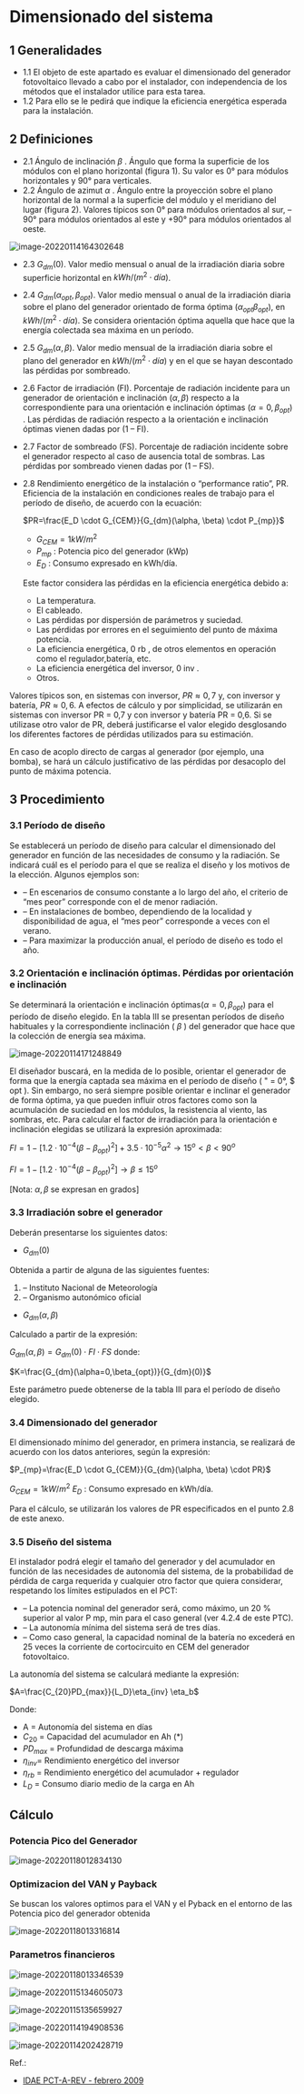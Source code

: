 # Dimensionado del sistema
## 1 Generalidades
* 1.1 El objeto de este apartado es evaluar el dimensionado del generador fotovoltaico llevado a cabo por el instalador, con independencia de los métodos que el instalador utilice para esta tarea.
* 1.2 Para ello se le pedirá que indique la eficiencia energética esperada para la instalación.





## 2 Definiciones

* 2.1 Ángulo de inclinación $\beta$ .
  Ángulo que forma la superficie de los módulos con el plano horizontal (figura 1). Su valor es
  0° para módulos horizontales y 90° para verticales.
* 2.2 Ángulo de azimut $\alpha$ .
  Ángulo entre la proyección sobre el plano horizontal de la normal a la superficie del módulo y
  el meridiano del lugar (figura 2). Valores típicos son 0° para módulos orientados al sur, –90°
  para módulos orientados al este y +90° para módulos orientados al oeste.

![image-20220114164302648](Dimensionado%20del%20sistema.assets/image-20220114164302648.png)



* 2.3 $G_{dm}(0)$.
  Valor medio mensual o anual de la irradiación diaria sobre superficie horizontal en $kWh/(m^2\cdot día)$.

* 2.4 $G_{dm}(\alpha_{opt},\beta_{opt})$.
  Valor medio mensual o anual de la irradiación diaria sobre el plano del generador orientado de
  forma óptima $(\alpha_{opt}\beta_{opt})$, en $kWh/(m^2\cdot día)$. Se considera orientación óptima aquella que hace que
  la energía colectada sea máxima en un período.

* 2.5 $G_{dm}(\alpha,\beta)$.
  Valor medio mensual de la irradiación diaria sobre el plano del generador en $kWh/(m^2\cdot día)$ y
  en el que se hayan descontado las pérdidas por sombreado.

* 2.6 Factor de irradiación (FI).
  Porcentaje de radiación incidente para un generador de orientación e inclinación $(\alpha,\beta)$ respecto
  a la correspondiente para una orientación e inclinación óptimas $(\alpha=0,\beta_{opt})$ . Las pérdidas de
  radiación respecto a la orientación e inclinación óptimas vienen dadas por (1 – FI).

* 2.7 Factor de sombreado (FS).
  Porcentaje de radiación incidente sobre el generador respecto al caso de ausencia total de
  sombras. Las pérdidas por sombreado vienen dadas por (1 – FS).

* 2.8 Rendimiento energético de la instalación o “performance ratio”, PR.
  Eficiencia de la instalación en condiciones reales de trabajo para el período de diseño, de
  acuerdo con la ecuación:

  

  $PR=\frac{E_D \cdot G_{CEM}}{G_{dm}(\alpha, \beta) \cdot P_{mp}}$

  * $G_{CEM}= 1 kW/m^2$
  * $P_{mp}$ : Potencia pico del generador (kWp)
  * $E_D$ : Consumo expresado en kWh/día.

  

  Este factor considera las pérdidas en la eficiencia energética debido a:

  * La temperatura.
  * El cableado.
  * Las pérdidas por dispersión de parámetros y suciedad.
  * Las pérdidas por errores en el seguimiento del punto de máxima potencia.
  * La eficiencia energética, 0 rb , de otros elementos en operación como el regulador,batería, etc.
  * La eficiencia energética del inversor, 0 inv .
  * Otros.
    

Valores típicos son, en sistemas con inversor, $PR\approx0,7$ y, con inversor y batería, $PR\approx0,6$. A
efectos de cálculo y por simplicidad, se utilizarán en sistemas con inversor PR = 0,7 y con
inversor y batería PR = 0,6. Si se utilizase otro valor de PR, deberá justificarse el valor elegido
desglosando los diferentes factores de pérdidas utilizados para su estimación.

En caso de acoplo directo de cargas al generador (por ejemplo, una bomba), se hará un cálculo
justificativo de las pérdidas por desacoplo del punto de máxima potencia.



## 3 Procedimiento

### 3.1 Período de diseño

Se establecerá un período de diseño para calcular el dimensionado del generador en función de
las necesidades de consumo y la radiación. Se indicará cuál es el período para el que se realiza
el diseño y los motivos de la elección. Algunos ejemplos son:

* – En escenarios de consumo constante a lo largo del año, el criterio de “mes peor”
  corresponde con el de menor radiación.
* – En instalaciones de bombeo, dependiendo de la localidad y disponibilidad de agua, el
  “mes peor” corresponde a veces con el verano.
* – Para maximizar la producción anual, el período de diseño es todo el año.

### 3.2 Orientación e inclinación óptimas. Pérdidas por orientación e inclinación

Se determinará la orientación e inclinación óptimas$(\alpha=0,\beta_{opt})$ para el período de diseño
elegido. En la tabla III se presentan períodos de diseño habituales y la correspondiente
inclinación ( $\beta$ ) del generador que hace que la colección de energía sea máxima.

![image-20220114171248849](Dimensionado%20del%20sistema.assets/image-20220114171248849.png)



El diseñador buscará, en la medida de lo posible, orientar el generador de forma que la energía
captada sea máxima en el período de diseño ( " = 0°, $ opt ). Sin embargo, no será siempre posible
orientar e inclinar el generador de forma óptima, ya que pueden influir otros factores como son
la acumulación de suciedad en los módulos, la resistencia al viento, las sombras, etc. Para
calcular el factor de irradiación para la orientación e inclinación elegidas se utilizará la expresión
aproximada:



$FI=1-[1.2\cdot10^{-4}(\beta-\beta_{opt})^2]+3.5\cdot10^{-5}\alpha^2 \rightarrow 15^o<\beta<90^o$

$FI=1-[1.2\cdot10^{-4}(\beta-\beta_{opt})^2] \rightarrow \beta\leq15^o$

[Nota: $\alpha,\beta$ se expresan en grados]





### 3.3 Irradiación sobre el generador

Deberán presentarse los siguientes datos:

* $G_{dm}(0)$

Obtenida a partir de alguna de las siguientes fuentes:

1. – Instituto Nacional de Meteorología
2. – Organismo autonómico oficial



* $G_{dm}(\alpha,\beta)$

Calculado a partir de la expresión:

$G_{dm}(\alpha,\beta)= G_{dm}(0)\cdot FI\cdot FS$
donde:

$K=\frac{G_{dm}(\alpha=0,\beta_{opt})}{G_{dm}(0)}$

Este parámetro puede obtenerse de la tabla III para el período de diseño elegido.





### 3.4 Dimensionado del generador

El dimensionado mínimo del generador, en primera instancia, se realizará de acuerdo con los
datos anteriores, según la expresión:



$P_{mp}=\frac{E_D \cdot G_{CEM}}{G_{dm}(\alpha, \beta) \cdot PR}$



$G_{CEM} = 1 kW/m^2$
$E_D$ : Consumo expresado en kWh/día.

Para el cálculo, se utilizarán los valores de PR especificados en el punto 2.8 de este anexo.

### 3.5 Diseño del sistema

El instalador podrá elegir el tamaño del generador y del acumulador en función de las
necesidades de autonomía del sistema, de la probabilidad de pérdida de carga requerida y
cualquier otro factor que quiera considerar, respetando los límites estipulados en el PCT:

* – La potencia nominal del generador será, como máximo, un 20 % superior al valor
  P mp, min para el caso general (ver 4.2.4 de este PTC).
* – La autonomía mínima del sistema será de tres días.
* – Como caso general, la capacidad nominal de la batería no excederá en 25 veces la
  corriente de cortocircuito en CEM del generador fotovoltaico.



La autonomía del sistema se calculará mediante la expresión:



$A=\frac{C_{20}PD_{max}}{L_D}\eta_{inv} \eta_b$

Donde:

* A = Autonomía del sistema en días
* $C_{20}$ = Capacidad del acumulador en Ah (*)
* $PD_{max}$ = Profundidad de descarga máxima
* $\eta_{inv}$= Rendimiento energético del inversor
* $\eta_{rb}$ = Rendimiento energético del acumulador + regulador
* $L_D$ = Consumo diario medio de la carga en Ah





## Cálculo

### Potencia Pico del Generador

![image-20220118012834130](Dimensionado%20del%20sistema.assets/image-20220118012834130.png)

### Optimizacion del VAN y Payback

Se buscan los valores optimos para el VAN y el Pyback en el entorno de las Potencia pico del generador obtenida



![image-20220118013316814](Dimensionado%20del%20sistema.assets/image-20220118013316814.png)

### Parametros financieros



![image-20220118013346539](Dimensionado%20del%20sistema.assets/image-20220118013346539.png)





![image-20220115134605073](Dimensionado%20del%20sistema.assets/image-20220115134605073.png)



![image-20220115135659927](Dimensionado%20del%20sistema.assets/image-20220115135659927.png)









![image-20220114194908536](Dimensionado%20del%20sistema.assets/image-20220114194908536.png)









![image-20220114202428719](Dimensionado%20del%20sistema.assets/image-20220114202428719.png)









Ref.: 

* [IDAE PCT-A-REV - febrero 2009](https://www.idae.es/sites/default/files/documentos_5654_FV_Pliego_aisladas_de_red_09_d5e0a327.pdf)